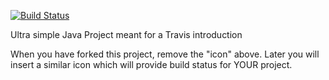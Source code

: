 [![Build Status](https://travis-ci.org/Frederiket1912/travisGettingStarted.svg?branch=master)](https://travis-ci.org/Frederiket1912/travisGettingStarted)

Ultra simple Java Project meant for a Travis introduction

When you have forked this project, remove the "icon" above. Later you will insert a similar icon which will provide build status for YOUR project.
